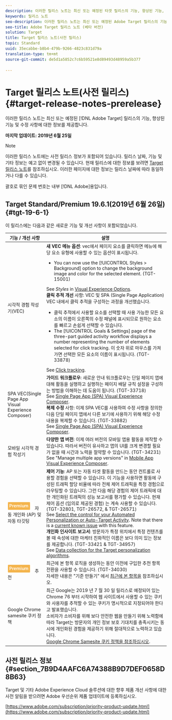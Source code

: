 ```yaml
---
description: 이러한 릴리스 노트는 최신 또는 예정된 타겟 릴리스의 기능, 향상된 기능, 수정 사항 및 알려진 문제에 대한 정보를 제공합니다.
keywords: 릴리스 노트
seo-description: 이러한 릴리스 노트는 최신 또는 예정된 Adobe Target 릴리스의 기능, 향상된 기능, 수정 사항 및 알려진 문제에 대한 정보를 제공합니다
seo-title: Adobe Target 릴리스 노트 (베타 버전)
solution: Target
title: Target 릴리스 노트(사전 릴리스)
topic: Standard
uuid: 35ecabbe-b8b4-479b-9266-4823c831d79a
translation-type: tm+mt
source-git-commit: de5d1a5852c7c6b59521e8d89493d48959a5b377

---
```



# Target 릴리스 노트(사전 릴리스){#target-release-notes-prerelease}

이러한 릴리스 노트는 최신 또는 예정된 [!DNL Adobe Target] 릴리스의 기능, 향상된 기능 및 수정 사항에 대한 정보를 제공합니다.

**마지막 업데이트: 2019년 6월 25일**

>[!NOTE]
>
>이러한 릴리스 노트에는 사전 릴리스 정보가 포함되어 있습니다. 릴리스 날짜, 기능 및 기타 정보는 예고 없이 변경될 수 있습니다. 현재 릴리스에 대한 정보를 보려면 [Target 릴리스 노트](release-notes.md)를 참조하십시오. 이러한 페이지에 대한 정보는 릴리스 날짜에 따라 동일하거나 다를 수 있습니다.
>
>괄호로 묶인 문제 번호는 내부 [!DNL Adobe]용입니다.

## Target Standard/Premium 19.6.1(2019년 6월 26일) {#tgt-19-6-1}

이 릴리스에는 다음과 같은 새로운 기능 및 개선 사항이 포함되었습니다.

| 기능 / 개선 사항 | 설명 |
| --- | --- |
| 시각적 경험 작성기(VEC) | **새 VEC 메뉴 옵션**: vec에서 페이지 요소를 클릭하면 메뉴에 해당 요소 유형에 사용할 수 있는 옵션이 표시됩니다.<ul><li>You can now use the [!UICONTROL Styles &gt; Background] option to change the background image and color for the selected element. (TGT-15001)</li></ul>See *Styles* in [Visual Experience Options](/help/c-experiences/c-visual-experience-composer/viztarget-options.md#styles).<br>**클릭 추적 개선** 사항: VEC 및 SPA (Single Page Application) VEC 내에서 클릭 추적을 구성하는 과정을 개선했습니다.<ul><li>클릭 추적에서 사용할 요소를 선택할 때 사용 가능한 모든 요소의 이름이 오른쪽의 수정 패널에 표시되므로 원하는 요소를 빠르고 손쉽게 선택할 수 있습니다.</li><li>The [!UICONTROL Goals &amp; Settings] page of the three-part guided activity workflow displays a number representing the number of elements selected for click tracking. 이 숫자 위로 마우스를 가져가면 선택한 모든 요소의 이름이 표시됩니다. (TGT-33878)</li></ul>See [Click tracking](/help/c-activities/r-success-metrics/click-tracking.md). |
| SPA VEC(Single Page App Visual Experience Composer) | **가이드 워크플로우**: 새로운 안내 워크플로우는 단일 페이지 앱에 대해 활동을 실행하고 실행하는 페이지 배달 규칙 설정을 구성하는 방법을 이해하는 데 도움이 됩니다. (TGT-33718)<br> See [Single Page App (SPA) Visual Experience Composer](/help/c-experiences/spa-visual-experience-composer.md#page-delivery-settings).<br>**복제 수정** 사항: 이제 SPA VEC를 사용하여 수정 사항을 정의한 다음 단일 페이지 앱에서 다른 보기에 사용하기 위해 해당 수정 내용을 복제할 수 있습니다. (TGT-33882)<br>See [Single Page App (SPA) Visual Experience Composer](/help/c-experiences/spa-visual-experience-composer.md). |
| 모바일 시각적 경험 작성기 | **다양한 앱 버전**: 이제 여러 버전의 모바일 앱용 활동을 제작할 수 있습니다. 따라서 버전이 유사하고 앱의 UI를 크게 변경할 필요가 없을 때 시간과 노력을 절약할 수 있습니다. (TGT-34231)<br>See &quot;Manage multiple app versions&quot; in [Mobile App Visual Experience Composer](/help/c-target-mobile-app/c-mobile-visual-experience-composer/mobile-visual-experience-composer.md#using-the-mobile-vec). |
| ![프리미엄 배지](/help/assets/premium.png) 자동 개인화 (AP) 및 자동 타깃팅 | **제어 기능**: AP 또는 자동 타겟 활동을 만드는 동안 컨트롤로 사용할 경험을 선택할 수 있습니다. 이 기능을 사용하면 활동에 구성된 트래픽 할당 비율에 따라 전체 제어 트래픽을 특정 경험으로 라우팅할 수 있습니다. 그런 다음 해당 경험의 제어 트래픽에 대한 개인화된 트래픽의 성능 보고서를 평가할 수 있습니다. 현재 제어 옵션 (임의로 제공된 경험) 는 계속 사용할 수 있습니다. (TGT-32801, TGT-26572, &amp; TGT-26571)<br>See [Select the control for your Automated Personalization or Auto-Target Activity](/help/c-activities/t-automated-personalization/experience-as-control.md). Note that there is a [current known issue](/help/r-release-notes/known-issues-resolved-issues.md) with this feature.<br>**개인화 인사이트 보고서**: 방문자가 특정 위치에서 특정 컨텐츠를 볼 때 속성에 대한 마케터 친화적인 이름은 보다 의미 있는 정보를 제공합니다. (TGT-33421 &amp; TGT-34957)<br>See [Data collection for the Target personalization algorithms](/help/c-activities/t-automated-personalization/ap-data.md). |
| ![프리미엄 배지](/help/assets/premium.png) 추천 | 최근에 본 항목 로직을 생성하는 동안 이전에 구입한 추천 항목 전환을 사용할 수 있습니다. (TGT-34030)<br>자세한 내용은 &quot;기준 만들기&quot; 에서 [최근에 본 항목을](/help/c-recommendations/c-algorithms/create-new-algorithm.md#previously-purchased) 참조하십시오. |
| Google Chrome samesite 쿠키 정책 | 최근 Google는 2019 년 7 월 30 일 릴리스로 예정되어 있는 Chrome 76 부터 시작하여 웹 사이트에서 사용할 수 있는 쿠키와 사용자를 추적할 수 있는 쿠키가 명시적으로 지정되어야 한다고 발표했습니다.<br>소비자가 소비자를 위해 보다 안전한 웹을 만들기 위해 노력함에 따라 Target는 방문자의 개인 정보 보호 기대치를 충족시키는 동시에 개인화된 경험을 제공하기 위해 절대적으로 노력하고 있습니다.<br>[Google Chrome Samesite 쿠키 정책을 참조하십시오](/help/c-implementing-target/c-considerations-before-you-implement-target/c-privacy/google-chrome-samesite-cookie-policies.md). |

## 사전 릴리스 정보 {#section_7B9D4AAFC6A74388B9D7DEF0658D8B63}

Target 및 기타 Adobe Experience Cloud 솔루션에 대한 향후 제품 개선 사항에 대한 사전 알림을 받으려면 Adobe 우선순위 제품 업데이트에 등록하십시오.

[https://www.adobe.com/subscription/priority-product-update.html](https://www.adobe.com/subscription/priority-product-update.html)
